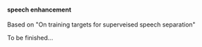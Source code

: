 #### speech enhancement
Based on "On training targets for superveised speech separation"

To be finished...
